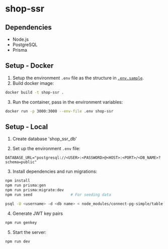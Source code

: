 # shop-ssr

## Dependencies

- Node.js
- PostgreSQL
- Prisma

## Setup - Docker

1. Setup the environment `.env` file as the structure in [`.env.sample`](./.env.sample).
2. Build docker image:

```zsh
docker build -t shop-ssr .
```

3. Run the container, pass in the environment variables:

```zsh
docker run -p 3000:3000 --env-file .env shop-ssr
```

## Setup - Local

1. Create database 'shop_ssr_db'

2. Set up the environment `.env` file:

```env
DATABASE_URL="postgresql://<USER>:<PASSWORD>@<HOST>:<PORT>/<DB_NAME>?schema=public"
```

3. Install dependencies and run migrations:

```zsh
npm install
npm run prisma:gen
npm run prisma:migrate:dev
npm run seed                 # For seeding data

psql -U <username> -d <db name> < node_modules/connect-pg-simple/table.sql
```

4. Generate JWT key pairs

```zsh
npm run genkey
```

5. Start the server:

```zsh
npm run dev
```
